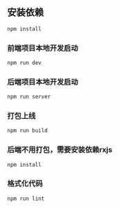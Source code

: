 ## 安装依赖

```sh
npm install
```

### 前端项目本地开发启动

```sh
npm run dev
```

### 后端项目本地开发启动

```sh
npm run server
```

### 打包上线

```sh
npm run build
```

### 后端不用打包，需要安装依赖rxjs

```sh
npm install
```

### 格式化代码

```sh
npm run lint
```
